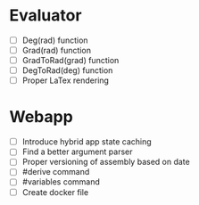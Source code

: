# Evaluator

- [ ] Deg(rad) function
- [ ] Grad(rad) function
- [ ] GradToRad(grad) function
- [ ] DegToRad(deg) function
- [ ] Proper LaTex rendering

# Webapp

- [ ] Introduce hybrid app state caching
- [ ] Find a better argument parser
- [ ] Proper versioning of assembly based on date
- [ ] #derive command
- [ ] #variables command
- [ ] Create docker file